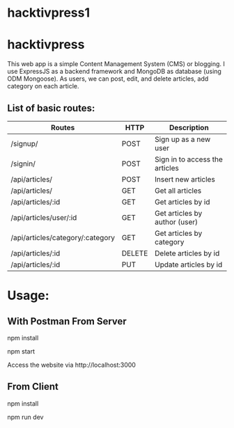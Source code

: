 # hacktivpress1

# hacktivpress

This web app is a simple Content Management System (CMS) or blogging. I use ExpressJS as a backend framework and MongoDB as database (using ODM Mongoose). As users, we can post, edit, and delete articles, add category on each article.


## List of basic routes:


| Routes | HTTP | Description |
| --------------- | ------------- | --------------------------- |
| /signup/ | POST | Sign up as a new user |
| /signin/ | POST | Sign in to access the articles |
| /api/articles/ | POST | Insert new articles |
| /api/articles/ | GET | Get all articles |
| /api/articles/:id | GET | Get articles by id |
| /api/articles/user/:id | GET | Get articles by author (user) |
| /api/articles/category/:category | GET | Get articles by category |
| /api/articles/:id | DELETE | Delete articles by id |
| /api/articles/:id | PUT | Update articles by id |

# Usage:

## With Postman From Server

npm install

npm start

Access the website via http://localhost:3000

## From Client

npm install

npm run dev
